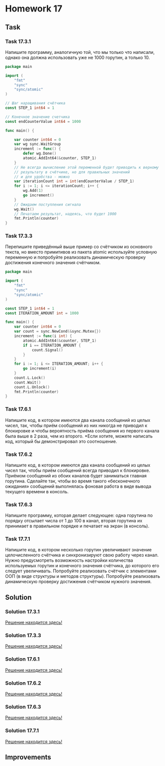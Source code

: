 # Homework 17

## Task

### Task 17.3.1

Напишите программу, аналогичную той, что мы только что написали, однако она должна использовать уже не 1000 горутин, а
только 10.

```go
package main

import (
	"fmt"
	"sync"
	"sync/atomic"
)

// Шаг наращивания счётчика
const STEP_1 int64 = 1

// Конечное значение счетчика
const endCounterValue int64 = 1000

func main() {

	var counter int64 = 0
	var wg sync.WaitGroup
	increment := func() {
		defer wg.Done()
		atomic.AddInt64(&counter, STEP_1)
	}
	// Не всегда вычисление этой переменной будет приводить к верному 
	// результату в счётчике, но для правильных значений 
	// и для удобства - можно
	var iterationCount int = int(endCounterValue / STEP_1)
	for i := 1; i <= iterationCount; i++ {
		wg.Add(1)
		go increment()
	}
	// Ожидаем поступления сигнала
	wg.Wait()
	// Печатаем результат, надеясь, что будет 1000
	fmt.Println(counter)
}
```

### Task 17.3.3

Перепишите приведённый выше пример со счётчиком из основного текста, но вместо примитивов из пакета atomic используйте
условную переменную и попробуйте реализовать динамическую проверку достижения конечного значения счётчиком.

```go
package main

import (
	"fmt"
	"sync"
	"sync/atomic"
)

const STEP_1 int64 = 1
const ITERATION_AMOUNT int = 1000

func main() {
	var counter int64 = 0
	var count = sync.NewCond(&sync.Mutex{})
	increment := func(i int) {
		atomic.AddInt64(&counter, STEP_1)
		if i == ITERATION_AMOUNT {
			count.Signal()
		}
	}
	for i := 1; i <= ITERATION_AMOUNT; i++ {
		go increment(i)
	}
	count.L.Lock()
	count.Wait()
	count.L.Unlock()
	fmt.Println(counter)
}
```

### Task 17.6.1

Напишите код, в котором имеются два канала сообщений из целых чисел, так, чтобы приём сообщений из них никогда не
приводил к блокировке и чтобы вероятность приёма сообщения из первого канала была выше в 2 раза, чем из второго.
*Если хотите, можете написать код, который бы демонстрировал это соотношение.

### Task 17.6.2

Напишите код, в котором имеются два канала сообщений из целых чисел так, чтобы приём сообщений всегда приводил к
блокировке. Приёмом сообщений из обоих каналов будет заниматься главная горутина. Сделайте так, чтобы во время такого
«бесконечного ожидания» сообщений выполнялась фоновая работа в виде вывода текущего времени в консоль.

### Task 17.6.3

Напишите программу, которая делает следующее: одна горутина по порядку отсылает числа от 1 до 100 в канал, вторая
горутина их принимает в правильном порядке и печатает на экран (в консоль).

### Task 17.7.1

Напишите код, в котором несколько горутин увеличивают значение целочисленного счётчика и синхронизируют свою работу
через канал. Нужно предусмотреть возможность настройки количества используемых горутин и конечного значения счётчика, до
которого его следует увеличивать.
Попробуйте реализовать счётчик с элементами ООП (в виде структуры и методов структуры).
Попробуйте реализовать динамическую проверку достижения счётчиком нужного значения.

## Solution

### Solution 17.3.1

[Решение находится здесь!](https://github.com/MoJIoToK/learning_go/blob/master/module17/homework_17.3.1.go)

### Solution 17.3.3

[Решение находится здесь!](https://github.com/MoJIoToK/learning_go/blob/master/module17/homework_17.3.3.go)

### Solution 17.6.1

[Решение находится здесь!](https://github.com/MoJIoToK/learning_go/blob/master/module17/task17.6.1.go)

### Solution 17.6.2

[Решение находится здесь!](https://github.com/MoJIoToK/learning_go/blob/master/module17/task17.6.2.go)

### Solution 17.6.3

[Решение находится здесь!](https://github.com/MoJIoToK/learning_go/blob/master/module17/task17.6.3.go)

### Solution 17.7.1

[Решение находится здесь!](https://github.com/MoJIoToK/learning_go/blob/master/module17/task17.7.1.go)

## Improvements
